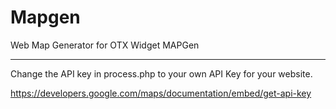 # Mapgen
 Web Map Generator for OTX Widget MAPGen


------------------------------------------------------------------


Change the API key in process.php to your own API Key for your website.

https://developers.google.com/maps/documentation/embed/get-api-key